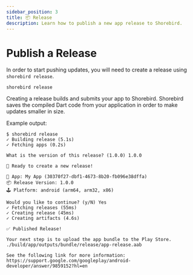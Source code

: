 ```yaml
---
sidebar_position: 3
title: 📦 Release
description: Learn how to publish a new app release to Shorebird.
---
```


# Publish a Release

In order to start pushing updates, you will need to create a release using
`shorebird release`.

```
shorebird release
```

Creating a release builds and submits your app to Shorebird. Shorebird saves the
compiled Dart code from your application in order to make updates smaller in
size.

Example output:

```
$ shorebird release
✓ Building release (5.1s)
✓ Fetching apps (0.2s)

What is the version of this release? (1.0.0) 1.0.0

🚀 Ready to create a new release!

📱 App: My App (30370f27-dbf1-4673-8b20-fb096e38dffa)
📦 Release Version: 1.0.0
🕹️ Platform: android (arm64, arm32, x86)

Would you like to continue? (y/N) Yes
✓ Fetching releases (55ms)
✓ Creating release (45ms)
✓ Creating artifacts (4.6s)

✅ Published Release!

Your next step is to upload the app bundle to the Play Store.
./build/app/outputs/bundle/release/app-release.aab

See the following link for more information:
https://support.google.com/googleplay/android-developer/answer/9859152?hl=en
```
